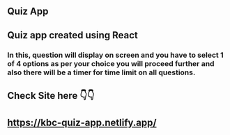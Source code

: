 ## Quiz App
## Quiz app created using React 
### In this, question will display on screen and you have to select 1 of 4 options as per your choice you will proceed further and also there will be a timer for time limit on all questions.

## Check Site here 👇👇
## https://kbc-quiz-app.netlify.app/